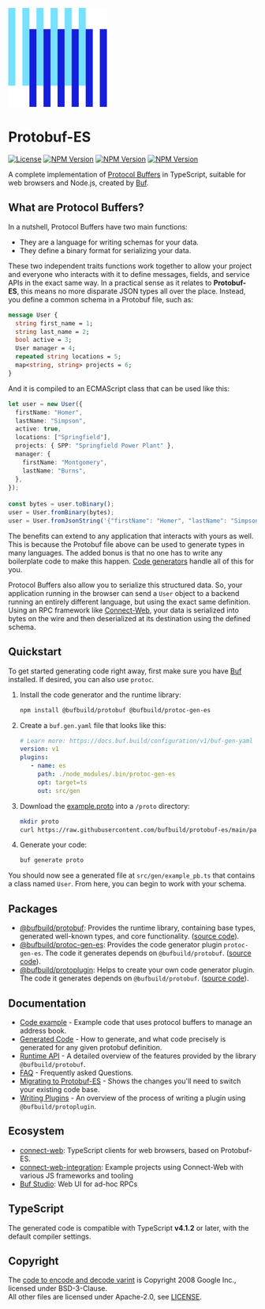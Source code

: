 ![The Buf logo](./.github/buf-logo.svg)

# Protobuf-ES

[![License](https://img.shields.io/github/license/bufbuild/protobuf-es?color=blue)](./LICENSE) [![NPM Version](https://img.shields.io/npm/v/@bufbuild/protobuf/latest?color=green&label=%40bufbuild%2Fprotobuf)](https://www.npmjs.com/package/@bufbuild/protobuf) [![NPM Version](https://img.shields.io/npm/v/@bufbuild/protoplugin/latest?color=green&label=%40bufbuild%2Fprotoplugin)](https://www.npmjs.com/package/@bufbuild/protoplugin) [![NPM Version](https://img.shields.io/npm/v/@bufbuild/protoc-gen-es/latest?color=green&label=%40bufbuild%2Fprotoc-gen-es)](https://www.npmjs.com/package/@bufbuild/protoc-gen-es) 

A complete implementation of [Protocol Buffers](https://developers.google.com/protocol-buffers) in TypeScript,
suitable for web browsers and Node.js, created by [Buf](https://buf.build).

## What are Protocol Buffers?

In a nutshell, Protocol Buffers have two main functions:

- They are a language for writing schemas for your data.
- They define a binary format for serializing your data.

These two independent traits functions work together to allow your project and everyone who interacts with it to define messages, fields, and service APIs in the exact same way.   In a practical sense as it relates to **Protobuf-ES**, this means no more disparate JSON types all over the place.  Instead, you define a common schema in a Protobuf file, such as:

```proto
message User {
  string first_name = 1;
  string last_name = 2;
  bool active = 3;
  User manager = 4;
  repeated string locations = 5;
  map<string, string> projects = 6;
}
```

And it is compiled to an ECMAScript class that can be used like this:

```typescript
let user = new User({
  firstName: "Homer",
  lastName: "Simpson",
  active: true,
  locations: ["Springfield"],
  projects: { SPP: "Springfield Power Plant" },
  manager: {
    firstName: "Montgomery",
    lastName: "Burns",
  },
});

const bytes = user.toBinary();
user = User.fromBinary(bytes);
user = User.fromJsonString('{"firstName": "Homer", "lastName": "Simpson"}');
```

The benefits can extend to any application that interacts with yours as well.  This is because the Protobuf file above can be used to generate types in many languages.  The added bonus is that no one has to write any boilerplate code to make this happen.  [Code generators](https://www.npmjs.com/package/@bufbuild/protoc-gen-es) handle all of this for you.

Protocol Buffers also allow you to serialize this structured data.  So, your application running in the browser can send a `User` object to a backend running an entirely different language, but using the exact same definition.  Using an RPC framework like [Connect-Web](https://github.com/bufbuild/connect-web), your data is serialized into bytes on the wire and then deserialized at its destination using the defined schema.

## Quickstart

To get started generating code right away, first make sure you have [Buf](https://docs.buf.build/installation) installed.  If desired, you can also use `protoc`.  

1. Install the code generator and the runtime library:

   ```bash
   npm install @bufbuild/protobuf @bufbuild/protoc-gen-es
   ```

2. Create a `buf.gen.yaml` file that looks like this:

   ```yaml
   # Learn more: https://docs.buf.build/configuration/v1/buf-gen-yaml
   version: v1
   plugins:
      - name: es
        path: ./node_modules/.bin/protoc-gen-es
        opt: target=ts
        out: src/gen
   ```

3. Download the [example.proto](https://github.com/bufbuild/protobuf-es/blob/main/packages/protobuf-test/extra/example.proto) into a `/proto` directory:

   ```bash
   mkdir proto
   curl https://raw.githubusercontent.com/bufbuild/protobuf-es/main/packages/protobuf-test/extra/example.proto > proto/example.proto
   ```

4. Generate your code:

   ```bash
   buf generate proto
   ```

You should now see a generated file at `src/gen/example_pb.ts` that contains a class named `User`.  From here, you can begin to work with your schema.

## Packages

- [@bufbuild/protobuf](https://www.npmjs.com/package/@bufbuild/protobuf):
  Provides the runtime library, containing base types, generated well-known types, and core functionality. ([source code](packages/protobuf)).
- [@bufbuild/protoc-gen-es](https://www.npmjs.com/package/@bufbuild/protoc-gen-es):
  Provides the code generator plugin `protoc-gen-es`.  The code it generates depends on `@bufbuild/protobuf`. ([source code](packages/protoc-gen-es)).
- [@bufbuild/protoplugin](https://www.npmjs.com/package/@bufbuild/protoplugin):
  Helps to create your own code generator plugin.  The code it generates depends on `@bufbuild/protobuf`. ([source code](packages/protoplugin)).

## Documentation

* [Code example](packages/protobuf-example) - Example code that uses protocol buffers to manage an address book.
* [Generated Code](docs/generated_code.md) - How to generate, and what code precisely is generated for any given protobuf definition.
* [Runtime API](docs/runtime_api.md) - A detailed overview of the features provided by the library `@bufbuild/protobuf`.
* [FAQ](docs/faq.md) - Frequently asked Questions.
* [Migrating to Protobuf-ES](docs/migrating.md) - Shows the changes you'll need to switch your existing code base.
* [Writing Plugins](docs/writing_plugins.md) - An overview of the process of writing a plugin using `@bufbuild/protoplugin`.

## Ecosystem

* [connect-web](https://github.com/bufbuild/connect-web):
  TypeScript clients for web browsers, based on Protobuf-ES.
* [connect-web-integration](https://github.com/bufbuild/connect-web-integration):
  Example projects using Connect-Web with various JS frameworks and tooling
* [Buf Studio](https://studio.buf.build/): Web UI for ad-hoc RPCs


## TypeScript

The generated code is compatible with TypeScript **v4.1.2** or later, with the default compiler settings.


## Copyright

The [code to encode and decode varint](packages/protobuf/src/google/varint.ts) is Copyright 2008 Google Inc., licensed 
under BSD-3-Clause.  
All other files are licensed under Apache-2.0, see [LICENSE](LICENSE).

